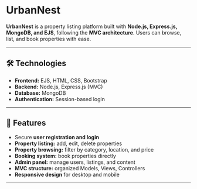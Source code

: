 # UrbanNest

**UrbanNest** is a property listing platform built with **Node.js, Express.js, MongoDB, and EJS**, following the **MVC architecture**. Users can browse, list, and book properties with ease.

---

## 🛠 Technologies

- **Frontend:** EJS, HTML, CSS, Bootstrap  
- **Backend:** Node.js, Express.js (MVC)  
- **Database:** MongoDB  
- **Authentication:** Session-based login  

---

## 🚀 Features

- Secure **user registration and login**  
- **Property listing:** add, edit, delete properties  
- **Property browsing:** filter by category, location, and price  
- **Booking system:** book properties directly  
- **Admin panel:** manage users, listings, and content  
- **MVC structure:** organized Models, Views, Controllers  
- **Responsive design** for desktop and mobile  

---



